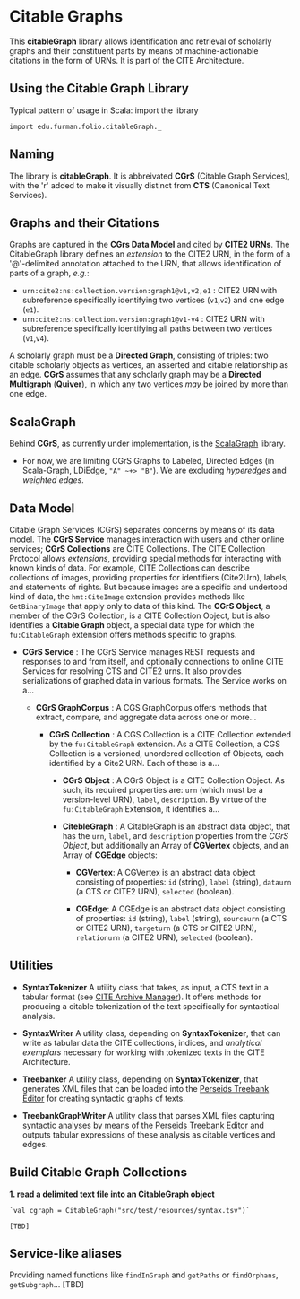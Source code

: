 # Citable Graphs

This **citableGraph** library allows identification and retrieval of scholarly graphs and their constituent parts by means of machine-actionable citations in the form of URNs. It is part of the CITE Architecture.

## Using the Citable Graph Library

Typical pattern of usage in Scala: import the library

    import edu.furman.folio.citableGraph._


## Naming

The library is **citableGraph**. It is abbreivated **CGrS** (Citable Graph Services), with the 'r' added to make it visually distinct from **CTS** (Canonical Text Services).

## Graphs and their Citations

Graphs are captured in the **CGrs Data Model** and cited by **CITE2 URNs**. The CitableGraph library defines an *extension* to the CITE2 URN, in the form of a '@'-delimited annotation attached to the URN, that allows identification of parts of a graph, *e.g.*:

- `urn:cite2:ns:collection.version:graph1@v1,v2,e1` : CITE2 URN with subreference specifically identifying two vertices (`v1`,`v2`) and one edge (`e1`).
- `urn:cite2:ns:collection.version:graph1@v1-v4` : CITE2 URN with subreference specifically identifying all paths between two vertices (`v1`,`v4`).

A scholarly graph must be a **Directed Graph**, consisting of triples: two citable scholarly objects as vertices, an asserted and citable relationship as an edge. **CGrS** assumes that any scholarly graph may be a **Directed Multigraph** (**Quiver**), in which any two vertices *may* be joined by more than one edge.

## ScalaGraph

Behind **CGrS**, as currently under implementation, is the [ScalaGraph](http://www.scala-graph.org) library.

- For now, we are limiting CGrS Graphs to Labeled, Directed Edges (in Scala-Graph, LDiEdge, `"A" ~+> "B"`). We are excluding *hyperedges* and *weighted edges*.


## Data Model

Citable Graph Services (CGrS) separates concerns by means of its data model. The **CGrS Service** manages interaction with users and other online services; **CGrS Collections** are CITE Collections. The CITE Collection Protocol allows *extensions*, providing special methods for interacting with known kinds of data. For example, CITE Collections can describe collections of images, providing properties for identifiers (Cite2Urn), labels, and statements of rights. But because images are a specific and undertood kind of data, the `hmt:CiteImage` extension provides methods like `GetBinaryImage` that apply only to data of this kind. The **CGrS Object**, a member of the CGrS Collection, is a CITE Collection Object, but is also identifies a **Citable Graph** object, a special data type for which the `fu:CitableGraph` extension offers methods specific to graphs.

- **CGrS Service** : The CGrS Service manages REST requests and responses to and from itself, and optionally connections to online CITE Services for resolving CTS and CITE2 urns. It also provides serializations of graphed data in various formats. The Service works on a…

	- **CGrS GraphCorpus** : A CGS GraphCorpus offers methods that extract, compare, and aggregate data across one or more…

		- **CGrS Collection** : A CGS Collection is a CITE Collection extended by the 	`fu:CitableGraph` extension. As a CITE Collection, a CGS Collection is a versioned, unordered collection of Objects, each identified by a Cite2 URN. Each of these is a…

			- **CGrS Object** : A CGrS Object is a CITE Collection Object. As such, its required properties are: `urn` (which must be a version-level URN), `label`, `description`. By virtue of the `fu:CitableGraph` Extension, it identifies a…

			- **CitebleGraph** : A CitableGraph is an abstract data object, that has the `urn`, `label`, and `description` properties from the *CGrS Object*, but additionally an Array of **CGVertex** objects, and an Array of **CGEdge** objects:

				- **CGVertex**: A CGVertex is an abstract data object consisting of properties: `id` (string), `label` (string), `dataurn` (a CTS or CITE2 URN), `selected` (boolean).

				- **CGEdge**: A CGEdge is an abstract data object consisting of properties: `id` (string), `label` (string), `sourceurn` (a CTS or CITE2 URN), `targeturn` (a CTS or CITE2 URN), `relationurn` (a CITE2 URN), `selected` (boolean).

## Utilities

- **SyntaxTokenizer** A utility class that takes, as input, a CTS text in a tabular format (see [CITE Archive Manager](https://github.com/cite-architecture/cite-archive-manager)).  It offers methods for producing a citable tokenization of the text specifically for syntactical analysis.

- **SyntaxWriter** A utility class, depending on **SyntaxTokenizer**, that can write as tabular data the CITE collections, indices, and *analytical exemplars* necessary for working with tokenized texts in the CITE Architecture.

- **Treebanker** A utility class, depending on **SyntaxTokenizer**, that generates XML files that can be loaded into the [Perseids Treebank Editor](http://sosol.perseids.org/sosol/) for creating syntactic graphs of texts.

- **TreebankGraphWriter** A utility class that parses XML files capturing syntactic analyses by means of the [Perseids Treebank Editor](http://sosol.perseids.org/sosol/) and outputs tabular expressions of these analysis as citable vertices and edges.

## Build Citable Graph Collections

**1. read a delimited text file into an CitableGraph object**

    `val cgraph = CitableGraph("src/test/resources/syntax.tsv")`

    [TBD]

## Service-like aliases

Providing named functions like `findInGraph` and `getPaths` or `findOrphans`, `getSubgraph`… [TBD]
